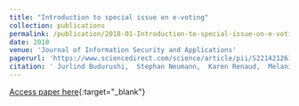 ```yaml
---
title: "Introduction to special issue on e-voting"
collection: publications
permalink: /publication/2018-01-Introduction-to-special-issue-on-e-voting
date: 2018
venue: 'Journal of Information Security and Applications'
paperurl: 'https://www.sciencedirect.com/science/article/pii/S2214212617306683'
citation: ' Jurlind Budurushi,  Stephan Neumann,  Karen Renaud,  Melanie Volkamer, &quot;Introduction to special issue on e-voting.&quot; Journal of Information Security and Applications, 2018.'
---
```

[Access paper here](https://www.sciencedirect.com/science/article/pii/S2214212617306683){:target="_blank"}
